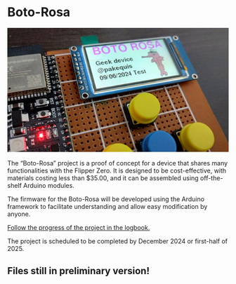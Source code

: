 # **Boto-Rosa**
![Splash screen](Images/splash.jpg)

The “Boto-Rosa” project is a proof of concept for a device that shares many functionalities with the Flipper Zero. It is designed to be cost-effective, with materials costing less than $35.00, and it can be assembled using off-the-shelf Arduino modules.

The firmware for the Boto-Rosa will be developed using the Arduino framework to facilitate understanding and allow easy modification by anyone.

[Follow the progress of the project in the logbook.](project-log.md)

The project is scheduled to be completed by December 2024 or first-half of 2025.

## Files still in preliminary version!
